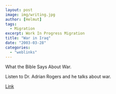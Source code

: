 ```yaml
---
layout: post
image: img/writing.jpg
author: [Helmut]
tags:
  - Migration
excerpt: Work In Progress Migration
title: "War in Iraq"
date: "2003-03-28"
categories: 
  - "weblinks"
---
```


What the Bible Says About War.

Listen to Dr. Adrian Rogers and he talks about war.

[Link](http://broadcasts.crosswalk.com/ministries/love_worth_finding/default.asp?swndate=3/25/2003&weekday=3)
